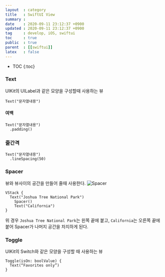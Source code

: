 ```yaml
---
layout  : category
title   : SwiftUI View
summary : 
date    : 2020-09-11 23:12:37 +0900 
updated : 2020-09-11 23:12:37 +0900 
tag     : develop, iOS, swiftui
toc     : true
public  : true
parent  : [[swiftui]]
latex   : false
---
```

* TOC
{:toc}

### Text
UIKit의 UILabel과 같은 모양을 구성할때 사용하는 뷰
```
Text("문자열내용")
```

#### 여백
```
Text("문자열내용")
  .padding()
```

### 줄간격
```
Text("문자열내용")
  .lineSpacing(50)
```

### Spacer
뷰와 뷰사이의 공간을 만들어 줄때 사용한다.
![Spacer](../../img/swiftui-view/spacer.png)
```
VStack {
  Text("Joshua Tree National Park")
	Spacer()
	Text("California")
}
```
위 경우 `Joshua Tree National Park`는 왼쪽 끝에 붙고, `California`는 오른쪽 끝에 붙어 Spacer가 나머지 공간을 차지하게 된다.

### Toggle
UIKit의 Switch와 같은 모양을 구성할 때 사용하는 뷰
```
Toggle(isOn: boolValue) {
  Text(“Favorites only”)
}
```
